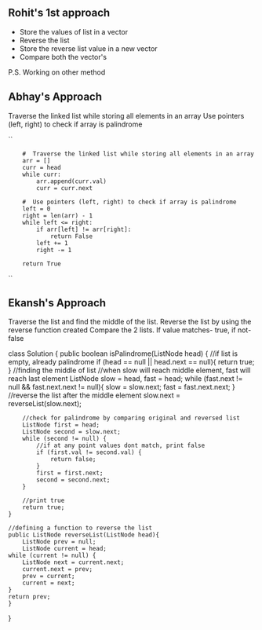 ## Rohit's 1st approach
- Store the values of list in a vector
- Reverse the list
- Store the reverse list value in a new vector
- Compare both the vector's

P.S. Working on other method


## Abhay's Approach
  Traverse the linked list while storing all elements in an array
  Use pointers (left, right) to check if array is palindrome

  ``

        #  Traverse the linked list while storing all elements in an array
        arr = []
        curr = head
        while curr:
            arr.append(curr.val)
            curr = curr.next

        #  Use pointers (left, right) to check if array is palindrome
        left = 0
        right = len(arr) - 1
        while left <= right:
            if arr[left] != arr[right]:
                return False
            left += 1
            right -= 1

        return True
  ``
## Ekansh's Approach
Traverse the list and find the middle of the list. 
Reverse the list by using the reverse function created
Compare the 2 lists. If value matches- true, if not- false

class Solution {
    public boolean isPalindrome(ListNode head) {
        //if list is empty, already palindrome
        if (head == null || head.next == null){
            return true;
        }
        //finding the middle of list
        //when slow will reach middle element, fast will reach last element
        ListNode slow = head, fast = head;
        while (fast.next != null && fast.next.next != null){
            slow = slow.next;
            fast = fast.next.next;
        }
        //reverse the list after the middle element
        slow.next = reverseList(slow.next);

        //check for palindrome by comparing original and reversed list
        ListNode first = head;
        ListNode second = slow.next;
        while (second != null) {
            //if at any point values dont match, print false
            if (first.val != second.val) {
                return false;
            }
            first = first.next;
            second = second.next;
        }

        //print true
        return true;
    }

    //defining a function to reverse the list
    public ListNode reverseList(ListNode head){
        ListNode prev = null;
        ListNode current = head;
    while (current != null) {
        ListNode next = current.next;
        current.next = prev;
        prev = current;
        current = next;
    }
    return prev;
    }
}
